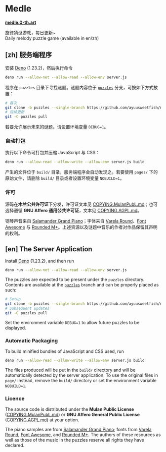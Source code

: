 # Medle

[**medle.0-th.art**](https://medle.0-th.art/)

旋律猜谜游戏，每日更新~  
Daily melody puzzle game (available in en/zh)

## [zh] 服务端程序

安装 [Deno](https://deno.land/) (1.23.2)，然后执行命令

```sh
deno run --allow-net --allow-read --allow-env server.js
```

程序在 `puzzles` 目录下寻找谜题。谜题内容位于 [`puzzles`](https://github.com/ayuusweetfish/medle/tree/puzzles) 分支，可按如下方式放置：

```sh
# 首次
git clone -b puzzles --single-branch https://github.com/ayuusweetfish/medle puzzles
# 后续更新
git -C puzzles pull
```

若要允许展示未来的谜题，请设置环境变量 `DEBUG=1`。

### 自动打包

执行以下命令可打包并压缩 JavaScript 与 CSS：

```sh
deno run --allow-read --allow-write --allow-env server.js build
```

产生的文件位于 `build/` 目录，服务端程序会自动发现之。若要使用 `pages/` 下的原始文件，请删除 `build/` 目录或者设置环境变量 `NOBUILD=1`。

### 许可

源码在**木兰公共许可证**下分发，许可证文本见 [COPYING.MulanPubL.md](COPYING.MulanPubL.md)；也可选择遵循 **GNU Affero 通用公共许可证**，文本见 [COPYING.AGPL.md](COPYING.AGPL.md)。

钢琴声音来自 [Salamander Grand Piano](https://sfzinstruments.github.io/pianos/salamander)；字体来自 [Varela Round](https://fonts.google.com/specimen/Varela+Round)、[Font Awesome](https://fontawesome.com/) 与 [Rounded M+](http://jikasei.me/font/rounded-mplus/about.html)。上述资源以及谜题中音乐的作者对作品保留其声明的权利。

## [en] The Server Application

Install [Deno](https://deno.land/) (1.23.2), and then run

```sh
deno run --allow-net --allow-read --allow-env server.js
```

The puzzles are expected to be present under the `puzzles` directory. Contents are available at the [`puzzles`](https://github.com/ayuusweetfish/medle/tree/puzzles) branch and can be properly placed as such:

```sh
# Setup
git clone -b puzzles --single-branch https://github.com/ayuusweetfish/medle puzzles
# Subsequent updates
git -C puzzles pull
```

Set the environment variable `DEBUG=1` to allow future puzzles to be displayed.

### Automatic Packaging

To build minified bundles of JavaScript and CSS used, run

```sh
deno run --allow-read --allow-write --allow-env server.js build
```

The files produced will be put in the `build/` directory and will be automatically detected by the server application. To use the original files in `page/` instead, remove the `build/` directory or set the environment variable `NOBUILD=1`.

### Licence

The source code is distributed under the **Mulan Public License** ([COPYING.MulanPubL.md](COPYING.MulanPubL.md)) or **GNU Affero General Public License** ([COPYING.AGPL.md](COPYING.AGPL.md)) at your option.

The piano samples are from [Salamander Grand Piano](https://sfzinstruments.github.io/pianos/salamander); fonts from [Varela Round](https://fonts.google.com/specimen/Varela+Round), [Font Awesome](https://fontawesome.com/), and [Rounded M+](http://jikasei.me/font/rounded-mplus/about.html). The authors of these resources as well as those of the music in the puzzles reserve all rights they have declared.
